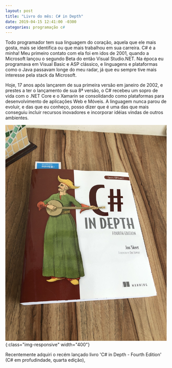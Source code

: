 ```yaml
---
layout: post
title: "Livro do mês: C# in Depth"
date: 2019-04-15 12:41:00 -0300
categories: programação c#
---
```


Todo programador tem sua linguagem do coração, aquela que ele mais gosta, mais se identifica ou que mais trabalhou em sua carreira. C# é a minha! Meu primeiro contato com ela foi em idos de 2001, quando a Microsoft lançou o segundo Beta do então Visual Studio.NET. Na época eu programava em Visual Basic e ASP clássico, e linguagens e plataformas como o Java passavam longe do meu radar, já que eu sempre tive mais interesse pela stack da Microsoft.

Hoje, 17 anos após lançarem de sua primeira versão em janeiro de 2002, e prestes a ter o lançamento de sua 8ª versão, o C# recebeu um sopro de vida com o .NET Core e o Xamarin se consolidando como plataformas para desenvolvimento de aplicações Web e Móveis. A linguagem nunca parou de evoluir, e das que eu conheço, posso dizer que é uma das que mais conseguiu incluir recursos inovadores e incorporar idéias vindas de outros ambientes.

![Foto do Livro C# Sharp In Depth - Fourth Edition](/assets/images/book-csharp-in-depth-4ed.jpeg){:class="img-responsive" width="400"}

Recentemente adquiri o recém lançado livro 'C# in Depth - Fourth Edition' (C# em profudindade, quarta edição), 